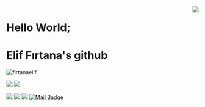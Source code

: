 <img align='right' src="https://github-readme-stats.vercel.app/api?username=firtanaelif&show_icons=true&theme=radical">

# Hello World;
# Elif Fırtana's github
<p align="left"> <img src="https://komarev.com/ghpvc/?username=firtanaelif" alt="firtanaelif" /> </p>

[![](https://img.shields.io/twitter/follow/firtanaelif?style=social)](https://www.twitter.com/firtanaelif)
[![](https://img.shields.io/github/followers/firtanaelif?style=social)](https://www.github.com/firtanaelif)


[![](https://img.shields.io/badge/twitter-%231DA1F2.svg?&style=for-the-badge&logo=twitter&logoColor=white)](https://www.twitter.com/firtanaelif)
[![](https://img.shields.io/badge/linkedin-%230077B5.svg?&style=for-the-badge&logo=linkedin&logoColor=white)](https://www.linkedin.com/in/firtanaelif/)
[![](https://img.shields.io/badge/instagram-%23E4405F.svg?&style=for-the-badge&logo=instagram&logoColor=white)](https://instagram.com/firtanaelif)
[![Mail Badge](https://img.shields.io/badge/firtana.elif@gmail.com-c14438?style=for-the-badge&logo=Gmail&logoColor=white&link=mailto:firtana.elif@gmail.com)](mailto:firtana.elifgmail.com)

